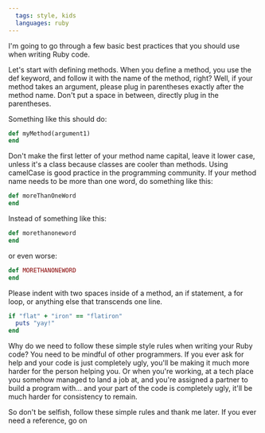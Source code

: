 ```yaml
---
  tags: style, kids
  languages: ruby
---
```


I'm going to go through a few basic best practices that you should use when writing Ruby code.

Let's start with defining methods. When you define a method, you use the def keyword, and follow it with the name of the method, right? Well, if your method takes an argument, please plug in parentheses exactly after the method name. Don't put a space in between, directly plug in the parentheses.

Something like this should do: 

```ruby
def myMethod(argument1)
end
```

Don't make the first letter of your method name capital, leave it lower case, unless it's a class because classes are cooler than methods. Using camelCase is good practice in the programming community. If your method name needs to be more than one word, do something like this:

```ruby
def moreThanOneWord
end
```

Instead of something like this:

```ruby
def morethanoneword
end
```

or even worse:

```ruby
def MORETHANONEWORD
end
```

Please indent with two spaces inside of a method, an if statement, a for loop, or anything else that transcends one line.

```ruby
if "flat" + "iron" == "flatiron"
  puts "yay!"
end
```

Why do we need to follow these simple style rules when writing your Ruby code? You need to be mindful of other programmers. If you ever ask for help and your code is just completely ugly, you'll be making it much more harder for the person helping you. Or when you're working, at a tech place you somehow managed to land a job at, and you're assigned a partner to build a program with... and your part of the code is completely ugly, it'll be much harder for consistency to remain.

So don't be selfish, follow these simple rules and thank me later. If you ever need a reference, go on 